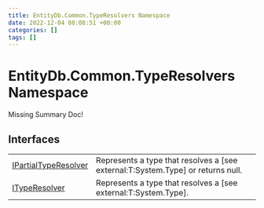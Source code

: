 ```yaml
---
title: EntityDb.Common.TypeResolvers Namespace
date: 2022-12-04 08:08:51 +00:00
categories: []
tags: []
---
```


# EntityDb.Common.TypeResolvers Namespace
Missing Summary Doc!
## Interfaces
<table><tr><td><a href='dotnet/entitydb-common-typeresolvers-ipartialtyperesolver'>IPartialTypeResolver</a></td><td>
Represents a type that resolves a [see external:T:System.Type] or returns null.
</td></tr><tr><td><a href='dotnet/entitydb-common-typeresolvers-ityperesolver'>ITypeResolver</a></td><td>
Represents a type that resolves a [see external:T:System.Type].
</td></tr></table>
